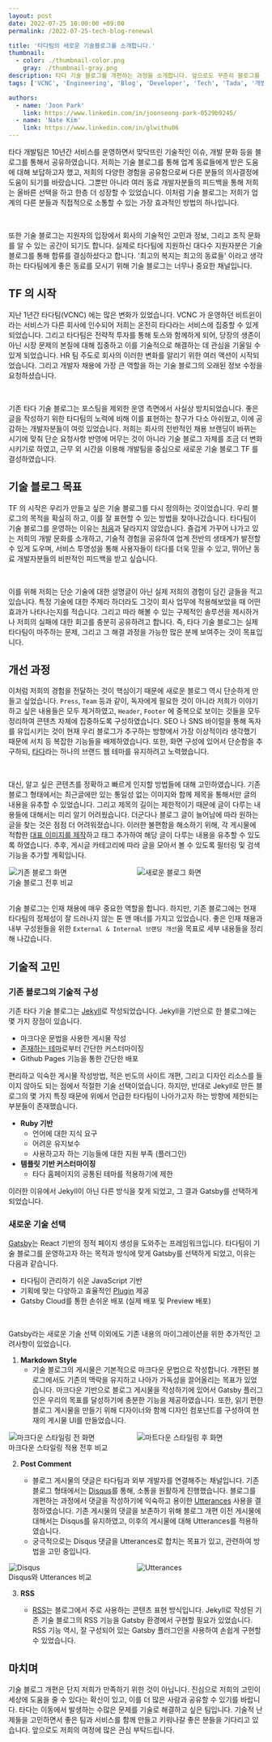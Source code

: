 ```yaml
---
layout: post
date: 2022-07-25 10:00:00 +09:00
permalink: /2022-07-25-tech-blog-renewal

title: '타다팀의 새로운 기술블로그를 소개합니다.'
thumbnail:
  - color: ./thumbnail-color.png
    gray: ./thumbnail-gray.png
description: 타다 기술 블로그를 개편하는 과정을 소개합니다. 앞으로도 꾸준히 블로그를 통해 타다가 마주하는 문제를 공유할 예정입니다. 올라올 글들과 타다에 많은 관심을 가져주시기 바랍니다.
tags: ['VCNC', 'Engineering', 'Blog', 'Developer', 'Tech', 'Tada', '개발자', '블로그', '타다']

authors:
  - name: 'Joon Park'
    link: https://www.linkedin.com/in/joonseong-park-0529b9245/
  - name: 'Nate Kim'
    link: https://www.linkedin.com/in/glwithu06
---
```


타다 개발팀은 10년간 서비스를 운영하면서 맞닥뜨린 기술적인 이슈, 개발 문화 등을 블로그를 통해서 공유하였습니다. 저희는 기술 블로그를 통해 업계 동료들에게 받은 도움에 대해 보답하고자 했고, 저희의 다양한 경험을 공유함으로써 다른 분들의 의사결정에 도움이 되기를 바랐습니다. 그뿐만 아니라 여러 동료 개발자분들의 피드백을 통해 저희는 올바른 선택을 하고 한층 더 성장할 수 있었습니다. 이처럼 기술 블로그는 저희가 업계의 다른 분들과 직접적으로 소통할 수 있는 가장 효과적인 방법의 하나입니다.

<br/>

또한 기술 블로그는 지원자의 입장에서 회사의 기술적인 고민과 정보, 그리고 조직 문화를 알 수 있는 공간이 되기도 합니다. 실제로 타다팀에 지원하신 대다수 지원자분은 기술 블로그를 통해 합류를 결심하셨다고 합니다. '최고의 복지는 최고의 동료들' 이라고 생각하는 타다팀에게 좋은 동료를 모시기 위해 기술 블로그는 너무나 중요한 채널입니다.

## TF 의 시작

지난 1년간 타다팀(VCNC) 에는 많은 변화가 있었습니다. VCNC 가 운영하던 비트윈이라는 서비스가 다른 회사에 인수되어 저희는 온전히 타다라는 서비스에 집중할 수 있게 되었습니다. 그리고 타다팀은 전략적 투자를 통해 토스와 함께하게 되어, 당장의 생존이 아닌 시장 문제의 본질에 대해 집중하고 이를 기술적으로 해결하는 데 관심을 기울일 수 있게 되었습니다. HR 팀 주도로 회사의 이러한 변화를 알리기 위한 여러 액션이 시작되었습니다. 그리고 개발자 채용에 가장 큰 역할을 하는 기술 블로그의 오래된 정보 수정을 요청하셨습니다.

<br/>

기존 타다 기술 블로그는 포스팅을 제외한 운영 측면에서 사실상 방치되었습니다. 좋은 글을 작성하기 위한 타다팀의 노력에 비해 이를 표현하는 창구가 다소 아쉬웠고, 이에 공감하는 개발자분들이 여럿 있었습니다. 저희는 회사의 전반적인 채용 브랜딩이 바뀌는 시기에 맞춰 단순 요청사항 반영에 머무는 것이 아니라 기술 블로그 자체를 조금 더 변화시키기로 하였고, 근무 외 시간을 이용해 개발팀을 중심으로 새로운 기술 블로그 TF 를 결성하였습니다.

## 기술 블로그 목표

TF 의 시작은 우리가 만들고 싶은 기술 블로그를 다시 정의하는 것이었습니다. 우리 블로그의 목적을 확실히 하고, 이를 잘 표현할 수 있는 방법을 찾아나갔습니다. 타다팀이 기술 블로그를 운영하는 이유는 [처음]과 달라지지 않았습니다. 즐겁게 가꾸어 나가고 있는 저희의 개발 문화를 소개하고, 기술적 경험을 공유하여 업계 전반의 생태계가 발전할 수 있게 도우며, 서비스 투명성을 통해 사용자들이 타다를 더욱 믿을 수 있고, 뛰어난 동료 개발자분들의 비판적인 피드백을 받고 싶습니다.

<br/>

이를 위해 저희는 단순 기술에 대한 설명글이 아닌 실제 저희의 경험이 담긴 글들을 적고 있습니다. 특정 기술에 대한 주제라 하더라도 그것이 회사 업무에 적용해보았을 때 어떤 효과가 나타나는지를 적습니다. 그리고 따라 해볼 수 있는 구체적인 솔루션을 제시하거나 저희의 실패에 대한 회고를 충분히 공유하려고 합니다. 즉, 타다 기술 블로그는 실제 타다팀이 마주하는 문제, 그리고 그 해결 과정을 가능한 많은 분께 보여주는 것이 목표입니다.

## 개선 과정

이처럼 저희의 경험을 전달하는 것이 핵심이기 때문에 새로운 블로그 역시 단순하게 만들고 싶었습니다. `Press`, `Team` 등과 같이, 독자에게 필요한 것이 아니라 저희가 이야기하고 싶은 내용들은 모두 제거하였고, `Header`, `Footer` 에 중복으로 보이는 것들을 모두 정리하여 콘텐츠 자체에 집중하도록 구성하였습니다. SEO 나 SNS 바이럴을 통해 독자를 유입시키는 것이 현재 우리 블로그가 추구하는 방향에서 가장 이상적이라 생각했기 때문에 서치 등 복잡한 기능들을 배제하였습니다. 또한, 화면 구성에 있어서 단순함을 추구하되, [타다]라는 하나의 브랜드 웹 테마를 유지하려고 노력했습니다.

<br/>

대신, 알고 싶은 콘텐츠를 정확하고 빠르게 인지할 방법들에 대해 고민하였습니다. 기존 블로그 형태에서는 최근글에만 있는 통일성 없는 이미지와 함께 제목을 통해서만 글의 내용을 유추할 수 있었습니다. 그리고 제목의 길이는 제한적이기 때문에 글이 다루는 내용들에 대해서는 미리 알기 어려웠습니다. 더군다나 블로그 글이 늘어남에 따라 원하는 글을 찾는 것은 점점 더 어려워졌습니다. 이러한 불편함을 해소하기 위해, 각 게시물에 적합한 [대표 이미지를 제작]하고 태그 추가하여 해당 글이 다루는 내용을 유추할 수 있도록 하였습니다. 추후, 게시글 카테고리에 따라 글을 모아서 볼 수 있도록 필터링 및 검색 기능을 추가할 계획입니다.

<div style="margin-top: 10px; display: flex; justify-content: center; width: 100%">
  <div style="max-width: 249px; width: 50%;">
    <img src="./blog-before.png" alt="기존 블로그 화면" />
  </div>
  <div style="margin-left: 4px; max-width: 249px; width: 50%;">
    <img src="./blog-after.png" alt="새로운 블로그 화면" />
  </div>
</div>
<figcaption>기술 블로그 전후 비교</figcaption>

<br/>

기술 블로그는 인재 채용에 매우 중요한 역할을 합니다. 하지만, 기존 블로그에는 현재 타다팀의 정체성이 잘 드러나지 않는 톤 앤 매너를 가지고 있었습니다. 좋은 인재 채용과 내부 구성원들을 위한 `External & Internal 브랜딩 개선`을 목표로 세부 내용들을 정리해 나갔습니다.

## 기술적 고민

### 기존 블로그의 기술적 구성

기존 타다 기술 블로그는 [Jekyll]로 작성되었습니다. Jekyll을 기반으로 한 블로그에는 몇 가지 장점이 있습니다.

- 마크다운 문법을 사용한 게시물 작성
- [존재하는 테마]로부터 간단한 커스터마이징
- Github Pages 기능을 통한 간단한 배포

편리하고 익숙한 게시물 작성방법, 적은 빈도의 사이트 개편, 그리고 디자인 리소스를 들이지 않아도 되는 점에서 적절한 기술 선택이었습니다. 하지만, 반대로 Jekyll로 만든 블로그의 몇 가지 특징 때문에 위에서 언급한 타다팀이 나아가고자 하는 방향에 제한되는 부분들이 존재했습니다.

- **Ruby 기반**
  - 언어에 대한 지식 요구
  - 어려운 유지보수
  - 사용하고자 하는 기능들에 대한 지원 부족 (플러그인)
- **템플릿 기반 커스터마이징**
  - 타다 홈페이지의 공통된 테마를 적용하기에 제한

이러한 이유에서 Jekyll이 아닌 다른 방식을 찾게 되었고, 그 결과 Gatsby를 선택하게 되었습니다.

### 새로운 기술 선택

[Gatsby]는 React 기반의 정적 페이지 생성을 도와주는 프레임워크입니다. 타다팀이 기술 블로그를 운영하고자 하는 목적과 방식에 맞게 Gatsby를 선택하게 되었고, 이유는 다음과 같습니다.

- 타다팀이 관리하기 쉬운 JavaScript 기반
- 기획에 맞는 다양하고 효율적인 [Plugin] 제공
- Gatsby Cloud를 통한 손쉬운 배포 (실제 배포 및 Preview 배포)

<br/>

Gatsby라는 새로운 기술 선택 이외에도 기존 내용의 마이그레이션을 위한 추가적인 고려사항이 있었습니다.

1. **Markdown Style**
   - 기술 블로그의 게시물은 기본적으로 마크다운 문법으로 작성합니다. 개편된 블로그에서도 기존의 맥락을 유지하고 나아가 가독성을 끌어올리는 목표가 있었습니다. 마크다운 기반으로 블로그 게시물을 작성하기에 있어서 Gatsby 플러그인은 우리의 목표를 달성하기에 충분한 기능을 제공하였습니다. 또한, 읽기 편한 블로그 게시물을 만들기 위해 디자이너와 함께 디자인 컴포넌트를 구성하여 현재의 게시물 UI를 만들었습니다.

<div style="margin-top: 10px; display: flex; justify-content: center; width: 100%">
  <div style="max-width: 249px; width: 50%;">
    <img src="./markdown-before.png" alt="마크다운 스타일링 전 화면" />
  </div>
  <div style="margin-left: 4px; max-width: 249px; width: 50%;">
    <img src="./markdown-after.png" alt="마트다운 스타일링 후 화면" />
  </div>
</div>
<figcaption>마크다운 스타일링 적용 전후 비교</figcaption>

2. **Post Comment**

   - 블로그 게시물의 댓글은 타다팀과 외부 개발자를 연결해주는 채널입니다. 기존 블로그 형태에서는 [Disqus]를 통해, 소통을 원활하게 진행했습니다. 블로그를 개편하는 과정에서 댓글을 작성하기에 익숙하고 용이한 [Utterances] 사용을 결정하였습니다. 기존 게시물의 댓글을 보존하기 위해 블로그 개편 이전 게시물에 대해서는 Disqus를 유지하였고, 이후의 게시물에 대해 Utterances를 적용하였습니다.
   - 궁극적으로는 Disqus 댓글을 Utterances로 합치는 목표가 있고, 관련하여 방법을 고민 중입니다.

<div style="margin-top: 10px; display: flex; justify-content: center; width: 100%">
  <div style="max-width: 249px; width: 50%;">
    <img src="./disqus.png" alt="Disqus" />
  </div>
  <div style="margin-left: 4px; max-width: 249px; width: 50%;">
    <img src="./utterances.png" alt="Utterances" />
  </div>
</div>
<figcaption>Disqus와 Utterances 비교</figcaption>

3. **RSS**

   - [RSS]는 블로그에서 주로 사용하는 콘텐츠 표현 방식입니다. Jekyll로 작성된 기존 기술 블로그의 RSS 기능을 Gatsby 환경에서 구현할 필요가 있었습니다. RSS 기능 역시, 잘 구성되어 있는 Gatsby 플러그인을 사용하여 손쉽게 구현할 수 있었습니다.

## 마치며

기술 블로그 개편은 단지 저희가 만족하기 위한 것이 아닙니다. 진심으로 저희의 고민이 세상에 도움을 줄 수 있다는 확신이 있고, 이를 더 많은 사람과 공유할 수 있기를 바랍니다. 타다는 이동에서 발생하는 수많은 문제를 기술로 해결하고 싶은 팀입니다. 기술적 난제들을 고민하면서 좋은 팀과 서비스를 함께 만들고 키워나갈 좋은 분들을 기다리고 있습니다. 앞으로도 저희의 여정에 많은 관심 부탁드립니다.

[처음]: /2013-04-15-hello-world
[타다]: https://tadatada.com/
[대표 이미지를 제작]: https://www.instagram.com/designedbytada/
[존재하는 테마]: http://jekyllthemes.org/
[jekyll]: https://jekyllrb.com/
[gatsby]: https://www.gatsbyjs.com/
[plugin]: https://www.gatsbyjs.com/plugins
[disqus]: https://disqus.com/
[utterances]: https://utteranc.es/
[rss]: https://ko.wikipedia.org/wiki/RSS
